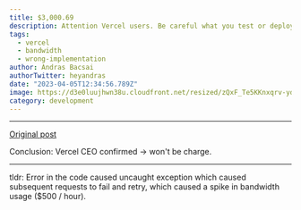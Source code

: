 ```yaml
---
title: $3,000.69
description: Attention Vercel users. Be careful what you test or deploy to Vercel. I decided to try out...
tags:
  - vercel
  - bandwidth
  - wrong-implementation
author: Andras Bacsai
authorTwitter: heyandras
date: "2023-04-05T12:34:56.789Z"
image: https://d3e0luujhwn38u.cloudfront.net/resized/zQxF_Te5KKnxqrv-ydrJt1v2mc5g-QgZoIIF6oCgyL4/s:1200/plain/s3://typefully-user-uploads/img/original/10070/21e2a26c-2e49-4162-9e5c-77bacb4efa9e.png__edited
category: development
---
```


--- 

[Original post](https://twitter.com/shoeboxdnb/status/1643639119824801793)

Conclusion: Vercel CEO confirmed -> won't be charge.

--- 

tldr: Error in the code caused uncaught exception which caused subsequent requests to fail and retry, which caused a spike in bandwidth usage ($500 / hour).
